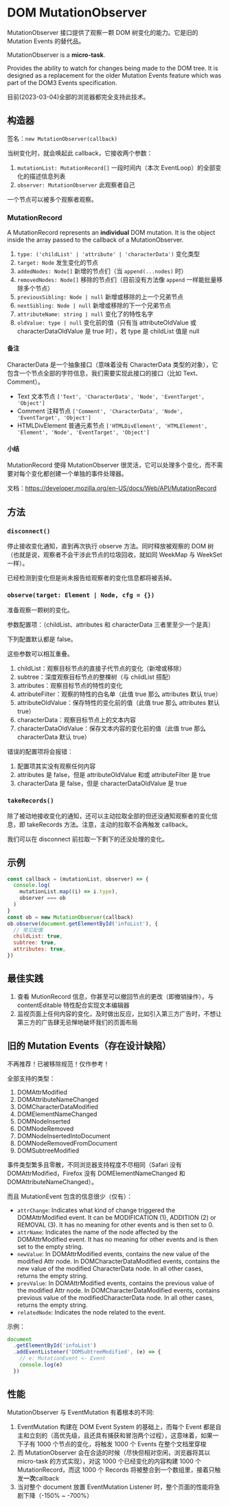 # DOM MutationObserver

MutationObserver 接口提供了观察一颗 DOM 树变化的能力。它是旧的 Mutation Events 的替代品。

MutationObserver is a **micro-task**.

Provides the ability to watch for changes being made to the DOM tree. It is designed as a replacement for the older Mutation Events feature which was part of the DOM3 Events specification.

目前(2023-03-04)全部的浏览器都完全支持此技术。

## 构造器

签名：`new MutationObserver(callback)`

当树变化时，就会唤起此 callback，它接收两个参数：

1. `mutationList: MutationRecord[]` 一段时间内（本次 EventLoop）的全部变化的描述信息列表
2. `observer: MutationObserver` 此观察者自己

一个节点可以被多个观察者观察。

### MutationRecord

A MutationRecord represents an **individual** DOM mutation. It is the object inside the array passed to the callback of a MutationObserver.

1. `type: ('childList' | 'attribute' | 'characterData')` 变化类型
2. `target: Node` 发生变化的节点
3. `addedNodes: Node[]` 新增的节点们（当 `append(...nodes)` 时）
4. `removedNodes: Node[]` 移除的节点们（目前没有方法像 `append` 一样能批量移除多个节点）
5. `previousSibling: Node | null` 新增或移除的上一个兄弟节点
6. `nextSibling: Node | null` 新增或移除的下一个兄弟节点
7. `attributeName: string | null` 变化了的特性名字
8. `oldValue: type | null` 变化前的值（只有当 attributeOldValue 或 characterDataOldValue 是 true 时），若 type 是 childList 值是 null

#### 备注

CharacterData 是一个抽象接口（意味着没有 CharacterData 类型的对象），它包含一个节点全部的字符信息，我们需要实现此接口的接口（比如 Text、Comment）。

- Text 文本节点 `['Text', 'CharacterData', 'Node', 'EventTarget', 'Object']`
- Comment 注释节点 `['Comment', 'CharacterData', 'Node', 'EventTarget', 'Object']`
- HTMLDivElement 普通元素节点 `['HTMLDivElement', 'HTMLElement', 'Element', 'Node', 'EventTarget', 'Object']`

#### 小结

MutationRecord 使得 MutationObserver 很灵活，它可以处理多个变化，而不需要对每个变化都创建一个单独的事件处理器。

文档：<https://developer.mozilla.org/en-US/docs/Web/API/MutationRecord>

## 方法

### `disconnect()`

停止接收变化通知，直到再次执行 observe 方法。同时释放被观察的 DOM 树（也就是说，观察者不会干涉此节点的垃圾回收，就如同 WeekMap 与 WeekSet 一样）。

已经检测到变化但是尚未报告给观察者的变化信息都将被丢掉。

### `observe(target: Element | Node, cfg = {})`

准备观察一颗树的变化。

参数配置项：（childList、attributes 和 characterData 三者里至少一个是真）

下列配置默认都是 false。

这些参数可以相互重叠。

1. childList：观察目标节点的直接子代节点的变化（新增或移除）
2. subtree：深度观察目标节点的整棵树（与 childList 搭配）
3. attributes：观察目标节点的特性的变化
4. attributeFilter：观察的特性的白名单（此值 true 那么 attributes 默认 true）
5. attributeOldValue：保存特性的变化前的值（此值 true 那么 attributes 默认 true）
6. characterData：观察目标节点上的文本内容
7. characterDataOldValue：保存文本内容的变化前的值（此值 true 那么 characterData 默认 true）

错误的配置项将会报错：

1. 配置项其实没有观察任何内容
2. attributes 是 false，但是 attributeOldValue 和或 attributeFilter 是 true
3. characterData 是 false，但是 characterDataOldValue 是 true

### `takeRecords()`

除了被动地接收变化的通知，还可以主动拉取全部的但还没通知观察者的变化信息，即 takeRecords 方法。注意，主动的拉取不会再触发 callback。

我们可以在 disconnect 前拉取一下剩下的还没处理的变化。

## 示例

```js
const callback = (mutationList, observer) => {
  console.log(
    mutationList.map((i) => i.type),
    observer === ob
  )
}
const ob = new MutationObserver(callback)
ob.observe(document.getElementById('infoList'), {
  // 常见配置
  childList: true,
  subtree: true,
  attributes: true,
})
```

## 最佳实践

1. 查看 MutionRecord 信息，你甚至可以撤回节点的更改（即撤销操作），与 contentEditable 特性配合实现文本编辑器
2. 监视页面上任何内容的变化，及时做出反应，比如引入第三方广告时，不想让第三方的广告肆无忌惮地破坏我们的页面布局

## 旧的 Mutation Events（存在设计缺陷）

不再推荐！已被移除规范！仅作参考！

全部支持的类型：

1. DOMAttrModified
2. DOMAttributeNameChanged
3. DOMCharacterDataModified
4. DOMElementNameChanged
5. DOMNodeInserted
6. DOMNodeRemoved
7. DOMNodeInsertedIntoDocument
8. DOMNodeRemovedFromDocument
9. DOMSubtreeModified

事件类型繁多且零散，不同浏览器支持程度不尽相同（Safari 没有 DOMAttrModified，Firefox 没有 DOMElementNameChanged 和 DOMAttributeNameChanged）。

而且 MutationEvent 包含的信息很少（仅有）：

- `attrChange`: Indicates what kind of change triggered the DOMAttrModified event. It can be MODIFICATION (1), ADDITION (2) or REMOVAL (3). It has no meaning for other events and is then set to 0.
- `attrName`: Indicates the name of the node affected by the DOMAttrModified event. It has no meaning for other events and is then set to the empty string.
- `newValue`: In DOMAttrModified events, contains the new value of the modified Attr node. In DOMCharacterDataModified events, contains the new value of the modified CharacterData node. In all other cases, returns the empty string.
- `prevValue`: In DOMAttrModified events, contains the previous value of the modified Attr node. In DOMCharacterDataModified events, contains previous value of the modifiedCharacterData node. In all other cases, returns the empty string.
- `relatedNode`: Indicates the node related to the event.

示例：

```js
document
  .getElementById('infoList')
  .addEventListener('DOMSubtreeModified', (e) => {
    // e: MutationEvent <- Event
    console.log(e)
  })
```

## 性能

MutationObserver 与 EventMutation 有着根本的不同:

1. EventMutation 构建在 DOM Event System 的基础上，而每个 Event 都是自主和立刻的（高优先级，且还具有捕获和冒泡两个过程），这意味着，如果一下子有 1000 个节点的变化，将触发 1000 个 Events 在整个文档里穿梭
2. 而 MutationObserver 会在合适的时候（尽快但相对空闲，浏览器将其以 micro-task 的方式实现），对这 1000 个已经变化的内容构建 1000 个 MutationRecord，而这 1000 个 Records 将被整合到一个数组里，接着只触发**一次**callback
3. 当对整个 document 放置 EventMutation Listener 时，整个页面的性能将急剧下降（-150% ~ -700%）
